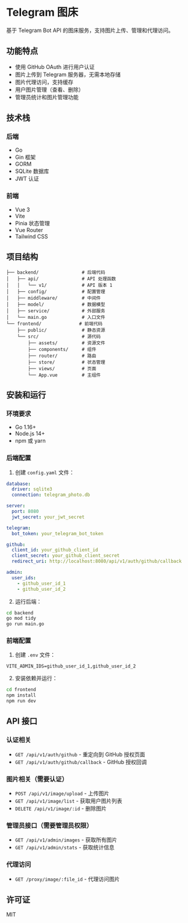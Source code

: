 # Telegram 图床

基于 Telegram Bot API 的图床服务，支持图片上传、管理和代理访问。

## 功能特点

- 使用 GitHub OAuth 进行用户认证
- 图片上传到 Telegram 服务器，无需本地存储
- 图片代理访问，支持缓存
- 用户图片管理（查看、删除）
- 管理员统计和图片管理功能

## 技术栈

### 后端

- Go
- Gin 框架
- GORM
- SQLite 数据库
- JWT 认证

### 前端

- Vue 3
- Vite
- Pinia 状态管理
- Vue Router
- Tailwind CSS

## 项目结构

```
├── backend/                # 后端代码
│   ├── api/                # API 处理函数
│   │   └── v1/             # API 版本 1
│   ├── config/             # 配置管理
│   ├── middleware/         # 中间件
│   ├── model/              # 数据模型
│   ├── service/            # 外部服务
│   └── main.go             # 入口文件
└── frontend/              # 前端代码
    ├── public/             # 静态资源
    └── src/                # 源代码
        ├── assets/         # 资源文件
        ├── components/     # 组件
        ├── router/         # 路由
        ├── store/          # 状态管理
        ├── views/          # 页面
        └── App.vue         # 主组件
```

## 安装和运行

### 环境要求

- Go 1.16+
- Node.js 14+
- npm 或 yarn

### 后端配置

1. 创建 `config.yaml` 文件：

```yaml
database:
  driver: sqlite3
  connection: telegram_photo.db

server:
  port: 8080
  jwt_secret: your_jwt_secret

telegram:
  bot_token: your_telegram_bot_token

github:
  client_id: your_github_client_id
  client_secret: your_github_client_secret
  redirect_uri: http://localhost:8080/api/v1/auth/github/callback

admin:
  user_ids:
    - github_user_id_1
    - github_user_id_2
```

2. 运行后端：

```bash
cd backend
go mod tidy
go run main.go
```

### 前端配置

1. 创建 `.env` 文件：

```
VITE_ADMIN_IDS=github_user_id_1,github_user_id_2
```

2. 安装依赖并运行：

```bash
cd frontend
npm install
npm run dev
```

## API 接口

### 认证相关

- `GET /api/v1/auth/github` - 重定向到 GitHub 授权页面
- `GET /api/v1/auth/github/callback` - GitHub 授权回调

### 图片相关（需要认证）

- `POST /api/v1/image/upload` - 上传图片
- `GET /api/v1/image/list` - 获取用户图片列表
- `DELETE /api/v1/image/:id` - 删除图片

### 管理员接口（需要管理员权限）

- `GET /api/v1/admin/images` - 获取所有图片
- `GET /api/v1/admin/stats` - 获取统计信息

### 代理访问

- `GET /proxy/image/:file_id` - 代理访问图片

## 许可证

MIT